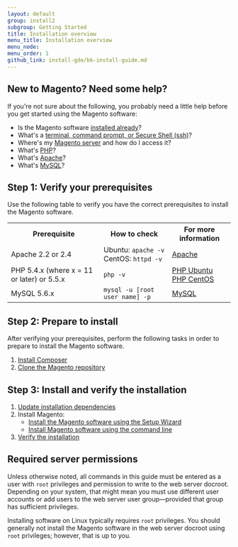 ```yaml
---
layout: default
group: install2
subgroup: Getting Started
title: Installation overview
menu_title: Installation overview
menu_node: 
menu_order: 1
github_link: install-gde/bk-install-guide.md
---
```


<h2>New to Magento? Need some help?</h2>
If you're not sure about the following, you probably need a little help before you get started using the Magento software:

*	Is the Magento software <a href="{{ site.gdeurl }}install-gde/basics/basics_magento-installed.html">installed already</a>?
*	What's a <a href="{{ site.gdeurl }}install-gde/basics/basics_login.html">terminal, command prompt, or Secure Shell (ssh)</a>?
*	Where's my <a href="{{ site.gdeurl }}install-gde/basics/basics_login.html">Magento server</a> and how do I access it?
*	What's <a href="{{ site.gdeurl }}install-gde/basics/basics_software.html">PHP</a>?
*	What's <a href="{{ site.gdeurl }}install-gde/basics/basics_software.html">Apache</a>?
*	What's <a href="{{ site.gdeurl }}install-gde/basics/basics_software.html">MySQL</a>?

<h2>Step 1: Verify your prerequisites</h2>

Use the following table to verify you have the correct prerequisites to install the Magento software.

<table>
	<tbody>
		<tr>
			<th>Prerequisite</th>
			<th>How to check</th>
			<th>For more information</th>
		</tr>
	<tr>
		<td>Apache 2.2 or 2.4</td>
		<td>Ubuntu: <code>apache -v</code><br>
		CentOS: <code>httpd -v</code></td>
		<td><a href="{{ site.gdeurl }}install-gde/prereq/apache.html">Apache</a></td>
	</tr>
	<tr>
		<td>PHP 5.4.x (where x = 11 or later) or 5.5.x</td>
		<td><code>php -v</code></td>
		<td><a href="{{ site.gdeurl }}install-gde/prereq/php-ubuntu.html">PHP Ubuntu</a><br><a href="{{ site.gdeurl }}install-gde/prereq/php-centos.html">PHP CentOS</a></td>
	</tr>
	<tr><td>MySQL 5.6.x</td>
	<td><code>mysql -u [root user name] -p</code></td>
	<td><a href="{{ site.gdeurl }}install-gde/prereq/mysql.html">MySQL</a></td>
	</tr>
</tbody>
</table>

<h2>Step 2: Prepare to install</h2>

After verifying your prerequisites, perform the following tasks in order to prepare to install the Magento software.

1.	<a href="{{ site.gdeurl }}install-gde/install/composer-clone.html#instgde-prereq-compose-install">Install Composer</a>
2.	<a href="{{ site.gdeurl }}install-gde/install/composer-clone.html#instgde-prereq-compose-clone">Clone the Magento repository</a>

<h2>Step 3: Install and verify the installation</h2>

1.	<a href="{{ site.gdeurl }}install-gde/install/prepare-install.html">Update installation dependencies</a>
2.	Install Magento:
	*	<a href="{{ site.gdeurl }}install-gde/install/install-web.html">Install the Magento software using the Setup Wizard</a>
	*	<a href="{{ site.gdeurl }}install-gde/install/install-cli.html">Install Magento software using the command line</a>
2.	<a href="{{ site.gdeurl }}install-gde/install/verify.html">Verify the installation</a>

<h2>Required server permissions</h2>

Unless otherwise noted, all commands in this guide must be entered as a user with `root` privileges and permission to write to the web server docroot. Depending on your system, that might mean you must use different user accounts or add users to the web server user group&mdash;provided that group has sufficient privileges.

Installing software on Linux typically requires `root` privileges. You should generally not install the Magento software in the web server docroot using `root` privileges; however, that is up to you.
